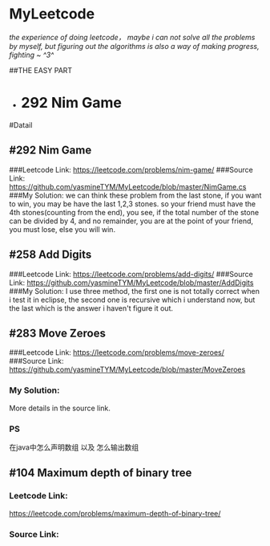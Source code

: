 # MyLeetcode
*the experience of doing leetcode， maybe i can not solve all the problems by myself, but figuring out the algorithms is also a way of making progress, fighting ~ ^3^*

##THE EASY PART
* # 292 Nim Game

#Datail
## #292 Nim Game 
###Leetcode Link:
https://leetcode.com/problems/nim-game/
###Source Link:
https://github.com/yasmineTYM/MyLeetcode/blob/master/NimGame.cs
###My Solution:
we can think these problem from the last stone, if you want to win, you may be have the last 1,2,3 stones. so your friend must have the 4th stones(counting from the end), you see, if the total number of the stone can be divided by 4, and no remainder, you are at the point of your friend, you must lose, else you will win.

## #258 Add Digits
###Leetcode Link:
https://leetcode.com/problems/add-digits/
###Source Link:
https://github.com/yasmineTYM/MyLeetcode/blob/master/AddDigits
###My Solution:
I use three method, the first one is not totally correct when i test it in eclipse, the second one is recursive which i understand now, but the last which is the answer i haven't figure it out.

## #283 Move Zeroes
###Leetcode Link:
https://leetcode.com/problems/move-zeroes/
###Source Link:
https://github.com/yasmineTYM/MyLeetcode/blob/master/MoveZeroes
### My Solution:
More details in the source link.
### PS
在java中怎么声明数组 以及 怎么输出数组

## #104 Maximum depth of binary tree
### Leetcode Link:
https://leetcode.com/problems/maximum-depth-of-binary-tree/
### Source Link:

